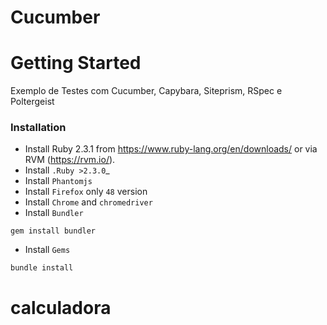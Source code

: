 # Cucumber

Getting Started
===============
Exemplo de Testes com Cucumber, Capybara, Siteprism, RSpec e Poltergeist

### Installation

* Install Ruby 2.3.1 from https://www.ruby-lang.org/en/downloads/ or via RVM (https://rvm.io/).
* Install `.Ruby >2.3.0`_
* Install `Phantomjs`
* Install `Firefox` only `48` version
* Install `Chrome` and `chromedriver`
* Install `Bundler`
```
gem install bundler
```
* Install `Gems`
```
bundle install
```
# calculadora
